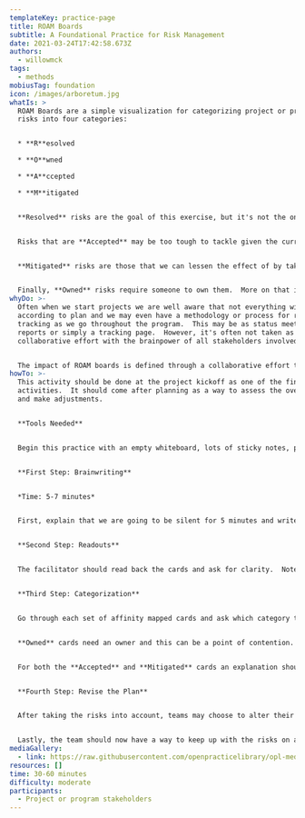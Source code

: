 ```yaml
---
templateKey: practice-page
title: ROAM Boards
subtitle: A Foundational Practice for Risk Management
date: 2021-03-24T17:42:58.673Z
authors:
  - willowmck
tags:
  - methods
mobiusTag: foundation
icon: /images/arboretum.jpg
whatIs: >
  ROAM Boards are a simple visualization for categorizing project or program
  risks into four categories:


  * **R**esolved

  * **O**wned

  * **A**ccepted

  * **M**itigated


  **Resolved** risks are the goal of this exercise, but it's not the only end state categorization that is useful.  


  Risks that are **Accepted** may be too tough to tackle given the current state of the project or given the resources that we have available.  It may also be a shortcoming of a technical aspect of the project that will be resolved in the future via an upgrade to a certain product in use.


  **Mitigated** risks are those that we can lessen the effect of by taking some action.  Note that categorization of risks as mitigated means that we have already taken that action.


  Finally, **Owned** risks require someone to own them.  More on that in *How Do I Execute ROAM Boards*.
whyDo: >-
  Often when we start projects we are well aware that not everything will go
  according to plan and we may even have a methodology or process for risk
  tracking as we go throughout the program.  This may be as status meetings, bug
  reports or simply a tracking page.  However, it's often not taken as a
  collaborative effort with the brainpower of all stakeholders involved.  


  The impact of ROAM boards is defined through a collaborative effort throughout the lifetime of the program.  This encourages those involved to think creatively about how not only to solve or mitigate those problems, but also creates a sense of shared responsibility needed to uncover the hard problems that may end up being roadblocks to program success.
howTo: >-
  This activity should be done at the project kickoff as one of the final
  activities.  It should come after planning as a way to assess the overall plan
  and make adjustments.


  **Tools Needed**


  Begin this practice with an empty whiteboard, lots of sticky notes, pens or markers and a timer.  


  **First Step: Brainwriting**


  *Time: 5-7 minutes*


  First, explain that we are going to be silent for 5 minutes and write down any risks you see to the plan no matter how insignificant.  Once the timer goes off, please bring your stickies to the board.


  **Second Step: Readouts**


  The facilitator should read back the cards and ask for clarity.  Note that time management is key as you should guard for any discussions that take a deep dive into problem solving.  Remind the team that we are not trying to solve these problems, only to clarify what is stated on the card.  Use affinity mapping to place related cards together or eliminate duplicates base on the team's feedback.


  **Third Step: Categorization**


  Go through each set of affinity mapped cards and ask which category they should land in.  At the outset of the project there should not be any cards in the **Resolved** category.  


  **Owned** cards need an owner and this can be a point of contention.  Make sure that the team knows that putting your name on the card does not mean you have to solve it, it just means you own the conversation going forward and tracking progress.  A single owner is preferred to limit the chance that no one keeps track of the work.


  For both the **Accepted** and **Mitigated** cards an explanation should be recorded of the reason this risk is being accepted at this time or how it is being mitigated.  This should then be transferred to some project board or website that is a visible reminder of the decisions made.


  **Fourth Step: Revise the Plan**


  After taking the risks into account, teams may choose to alter their plan to move forward some work for investigation into possible solutions or may choose to remove or delay work that is in the **Accepted** category.  


  Lastly, the team should now have a way to keep up with the risks on a weekly or bi-weekly cadence.  This could be done during sprint planning or backlog refinement or even during scrum of scrums if the team is large enough.
mediaGallery:
  - link: https://raw.githubusercontent.com/openpracticelibrary/opl-media/master/ROAM_Analysis.png?raw=true
resources: []
time: 30-60 minutes
difficulty: moderate
participants:
  - Project or program stakeholders
---
```


